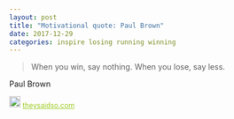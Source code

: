 ```yaml
---
layout: post
title: "Motivational quote: Paul Brown"
date: 2017-12-29
categories: inspire losing running winning
---
```

> When you win, say nothing. When you lose, say less.

Paul Brown

<span style="z-index:50;font-size:0.9em;"><img src="https://theysaidso.com/branding/theysaidso.png" height="20" width="20" alt="theysaidso.com"/><a href="https://theysaidso.com" title="Powered by quotes from theysaidso.com" style="color: #9fcc25; margin-left: 4px; vertical-align: middle;">theysaidso.com</a></span>
